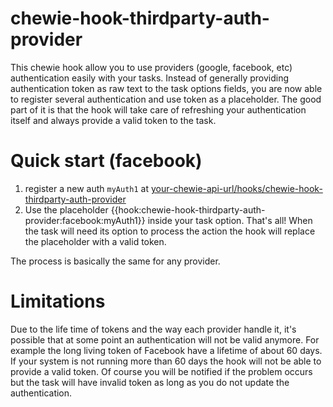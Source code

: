 # chewie-hook-thirdparty-auth-provider

This chewie hook allow you to use providers (google, facebook, etc) authentication easily with your tasks. Instead of generally
providing authentication token as raw text to the task options fields, you are now able to register several authentication and use token as a placeholder.
The good part of it is that the hook will take care of refreshing your authentication itself and always provide a valid token to the task.

# Quick start (facebook)
1. register a new auth `myAuth1` at [your-chewie-api-url/hooks/chewie-hook-thirdparty-auth-provider](your-chewie-api-url/hook/chewie-hook-thirdparty-auth-provider)
2. Use the placeholder {{hook:chewie-hook-thirdparty-auth-provider:facebook:myAuth1}} inside your task option.
That's all! When the task will need its option to process the action the hook will replace the placeholder with a valid token.

The process is basically the same for any provider.

# Limitations
Due to the life time of tokens and the way each provider handle it, it's possible that at some point an authentication will not be valid anymore.
For example the long living token of Facebook have a lifetime of about 60 days. If your system is not running more than 60 days the hook will not be
able to provide a valid token. Of course you will be notified if the problem occurs but the task will have invalid token as long as you do not update
the authentication.